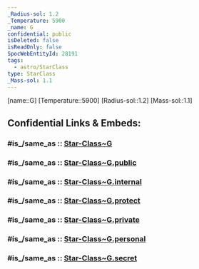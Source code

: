 ```yaml
---
_Radius-sol: 1.2
_Temperature: 5900
_name: G
confidential: public
isDeleted: false
isReadOnly: false
SpocWebEntityId: 28191
tags:
  - astro/StarClass
type: StarClass
_Mass-sol: 1.1
---
```


[name::G] 
[Temperature::5900] 
[Radius-sol::1.2] 
[Mass-sol::1.1] 


## Confidential Links & Embeds: 

### #is_/same_as :: [Star-Class~G](/_Standards/Astronomy/Star~Class/Star-Class~G.md) 

### #is_/same_as :: [Star-Class~G.public](/_public/Astronomy/Star~Class/Star-Class~G.public.md) 

### #is_/same_as :: [Star-Class~G.internal](/_internal/Astronomy/Star~Class/Star-Class~G.internal.md) 

### #is_/same_as :: [Star-Class~G.protect](/_protect/Astronomy/Star~Class/Star-Class~G.protect.md) 

### #is_/same_as :: [Star-Class~G.private](/_private/Astronomy/Star~Class/Star-Class~G.private.md) 

### #is_/same_as :: [Star-Class~G.personal](/_personal/Astronomy/Star~Class/Star-Class~G.personal.md) 

### #is_/same_as :: [Star-Class~G.secret](/_secret/Astronomy/Star~Class/Star-Class~G.secret.md)

